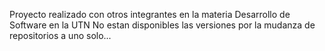 Proyecto realizado con otros integrantes en la materia Desarrollo de Software en la UTN
No estan disponibles las versiones por la mudanza de repositorios a uno solo...
